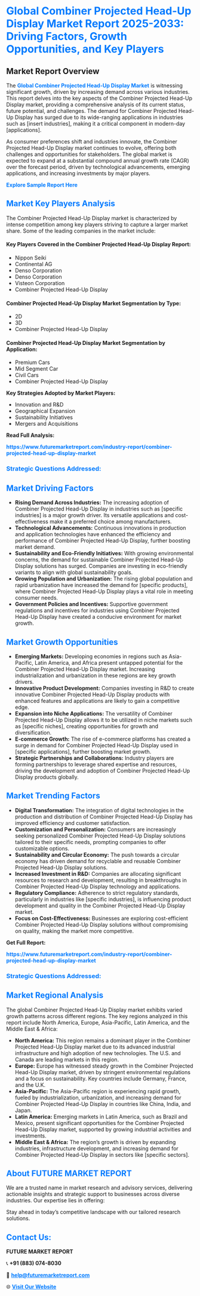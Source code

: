 <h1 style="color: #007BFF;">Global Combiner Projected Head-Up Display Market Report 2025-2033: Driving Factors, Growth Opportunities, and Key Players</h1>

<section id="overview">
<h2>Market Report Overview</h2>
<p>The <a href="https://www.futuremarketreport.com/industry-report/combiner-projected-head-up-display-market" style="color: #007BFF; text-decoration: none;"><strong>Global Combiner Projected Head-Up Display Market</strong></a> is witnessing significant growth, driven by increasing demand across various industries. This report delves into the key aspects of the Combiner Projected Head-Up Display market, providing a comprehensive analysis of its current status, future potential, and challenges. The demand for Combiner Projected Head-Up Display has surged due to its wide-ranging applications in industries such as [insert industries], making it a critical component in modern-day [applications].</p>
<p>As consumer preferences shift and industries innovate, the Combiner Projected Head-Up Display market continues to evolve, offering both challenges and opportunities for stakeholders. The global market is expected to expand at a substantial compound annual growth rate (CAGR) over the forecast period, driven by technological advancements, emerging applications, and increasing investments by major players.</p>
</section>

<section id="overview">
<p><a href="https://www.futuremarketreport.com/request-sample/reportId=98823" style="color: #007BFF; text-decoration: none;"><strong>Explore Sample Report Here</strong></a></p>
</section>

<section id="key-players">
<h2 style="color: #007BFF;">Market Key Players Analysis</h2>
<p>The Combiner Projected Head-Up Display market is characterized by intense competition among key players striving to capture a larger market share. Some of the leading companies in the market include:</p>
<h4>Key Players Covered in the Combiner Projected Head-Up Display Report:</h4>
<ul><li>Nippon Seiki</li><li>Continental AG</li><li>Denso Corporation</li><li>Denso Corporation</li><li>Visteon Corporation</li><li>Combiner Projected Head-Up Display</li></ul>
<h4>Combiner Projected Head-Up Display Market Segmentation by Type:</h4>
<ul><li>2D</li><li>3D</li><li>Combiner Projected Head-Up Display</li></ul>

<h4>Combiner Projected Head-Up Display Market Segmentation by Application:</h4>
<ul><li>Premium Cars</li><li>Mid Segment Car</li><li>Civil Cars</li><li>Combiner Projected Head-Up Display</li></ul>
<p><strong>Key Strategies Adopted by Market Players:</strong></p>
<ul>
<li>Innovation and R&D</li>
<li>Geographical Expansion</li>
<li>Sustainability Initiatives</li>
<li>Mergers and Acquisitions</li>
</ul>
</section>

<section>
<p><strong>Read Full Analysis: </strong></p><a href="https://www.futuremarketreport.com/industry-report/combiner-projected-head-up-display-market" style="color: #007BFF; text-decoration: none;"><strong>https://www.futuremarketreport.com/industry-report/combiner-projected-head-up-display-market</strong></a>
<h3 style="color: #007BFF;">Strategic Questions Addressed:</h3>
</section>

<section id="driving-factors">
<h2 style="color: #007BFF;">Market Driving Factors</h2>
<ul>
<li><strong>Rising Demand Across Industries:</strong> The increasing adoption of Combiner Projected Head-Up Display in industries such as [specific industries] is a major growth driver. Its versatile applications and cost-effectiveness make it a preferred choice among manufacturers.</li>
<li><strong>Technological Advancements:</strong> Continuous innovations in production and application technologies have enhanced the efficiency and performance of Combiner Projected Head-Up Display, further boosting market demand.</li>
<li><strong>Sustainability and Eco-Friendly Initiatives:</strong> With growing environmental concerns, the demand for sustainable Combiner Projected Head-Up Display solutions has surged. Companies are investing in eco-friendly variants to align with global sustainability goals.</li>
<li><strong>Growing Population and Urbanization:</strong> The rising global population and rapid urbanization have increased the demand for [specific products], where Combiner Projected Head-Up Display plays a vital role in meeting consumer needs.</li>
<li><strong>Government Policies and Incentives:</strong> Supportive government regulations and incentives for industries using Combiner Projected Head-Up Display have created a conducive environment for market growth.</li>
</ul>
</section>

<section id="growth-opportunities">
<h2 style="color: #007BFF;">Market Growth Opportunities</h2>
<ul>
<li><strong>Emerging Markets:</strong> Developing economies in regions such as Asia-Pacific, Latin America, and Africa present untapped potential for the Combiner Projected Head-Up Display market. Increasing industrialization and urbanization in these regions are key growth drivers.</li>
<li><strong>Innovative Product Development:</strong> Companies investing in R&D to create innovative Combiner Projected Head-Up Display products with enhanced features and applications are likely to gain a competitive edge.</li>
<li><strong>Expansion into Niche Applications:</strong> The versatility of Combiner Projected Head-Up Display allows it to be utilized in niche markets such as [specific niches], creating opportunities for growth and diversification.</li>
<li><strong>E-commerce Growth:</strong> The rise of e-commerce platforms has created a surge in demand for Combiner Projected Head-Up Display used in [specific applications], further boosting market growth.</li>
<li><strong>Strategic Partnerships and Collaborations:</strong> Industry players are forming partnerships to leverage shared expertise and resources, driving the development and adoption of Combiner Projected Head-Up Display products globally.</li>
</ul>
</section>

<section id="trending-factors">
<h2 style="color: #007BFF;">Market Trending Factors</h2>
<ul>
<li><strong>Digital Transformation:</strong> The integration of digital technologies in the production and distribution of Combiner Projected Head-Up Display has improved efficiency and customer satisfaction.</li>
<li><strong>Customization and Personalization:</strong> Consumers are increasingly seeking personalized Combiner Projected Head-Up Display solutions tailored to their specific needs, prompting companies to offer customizable options.</li>
<li><strong>Sustainability and Circular Economy:</strong> The push towards a circular economy has driven demand for recyclable and reusable Combiner Projected Head-Up Display solutions.</li>
<li><strong>Increased Investment in R&D:</strong> Companies are allocating significant resources to research and development, resulting in breakthroughs in Combiner Projected Head-Up Display technology and applications.</li>
<li><strong>Regulatory Compliance:</strong> Adherence to strict regulatory standards, particularly in industries like [specific industries], is influencing product development and quality in the Combiner Projected Head-Up Display market.</li>
<li><strong>Focus on Cost-Effectiveness:</strong> Businesses are exploring cost-efficient Combiner Projected Head-Up Display solutions without compromising on quality, making the market more competitive.</li>
</ul>
</section>

<section>
<p><strong>Get Full Report: </strong></p><a href="https://www.futuremarketreport.com/industry-report/combiner-projected-head-up-display-market" style="color: #007BFF; text-decoration: none;"><strong>https://www.futuremarketreport.com/industry-report/combiner-projected-head-up-display-market</strong></a>
<h3 style="color: #007BFF;">Strategic Questions Addressed:</h3>
</section>


<section id="regional-analysis">
<h2 style="color: #007BFF;">Market Regional Analysis</h2>
<p>The global Combiner Projected Head-Up Display market exhibits varied growth patterns across different regions. The key regions analyzed in this report include North America, Europe, Asia-Pacific, Latin America, and the Middle East & Africa:</p>
<ul>
<li><strong>North America:</strong> This region remains a dominant player in the Combiner Projected Head-Up Display market due to its advanced industrial infrastructure and high adoption of new technologies. The U.S. and Canada are leading markets in this region.</li>
<li><strong>Europe:</strong> Europe has witnessed steady growth in the Combiner Projected Head-Up Display market, driven by stringent environmental regulations and a focus on sustainability. Key countries include Germany, France, and the U.K.</li>
<li><strong>Asia-Pacific:</strong> The Asia-Pacific region is experiencing rapid growth, fueled by industrialization, urbanization, and increasing demand for Combiner Projected Head-Up Display in countries like China, India, and Japan.</li>
<li><strong>Latin America:</strong> Emerging markets in Latin America, such as Brazil and Mexico, present significant opportunities for the Combiner Projected Head-Up Display market, supported by growing industrial activities and investments.</li>
<li><strong>Middle East & Africa:</strong> The region’s growth is driven by expanding industries, infrastructure development, and increasing demand for Combiner Projected Head-Up Display in sectors like [specific sectors].</li>
</ul>
</section>

<footer>
<h2 style="color: #007BFF;">About FUTURE MARKET REPORT</h2>
<p>We are a trusted name in market research and advisory services, delivering actionable insights and strategic support to businesses across diverse industries. Our expertise lies in offering:</p>

<p>Stay ahead in today’s competitive landscape with our tailored research solutions.</p>

<h2 style="color: #007BFF;">Contact Us:</h2>
<p><strong>FUTURE MARKET REPORT</strong></p>
<p>📞 <strong>+91 (883) 074-8030</strong></p>
<p>📧 <strong><a href="mailto:help@futuremarketreport.com" style="color: #007BFF;">help@futuremarketreport.com</a></strong></p>
<p>🌐 <strong><a href="https://www.futuremarketreport.com/" style="color: #007BFF;">Visit Our Website</a></strong></p>
</footer>